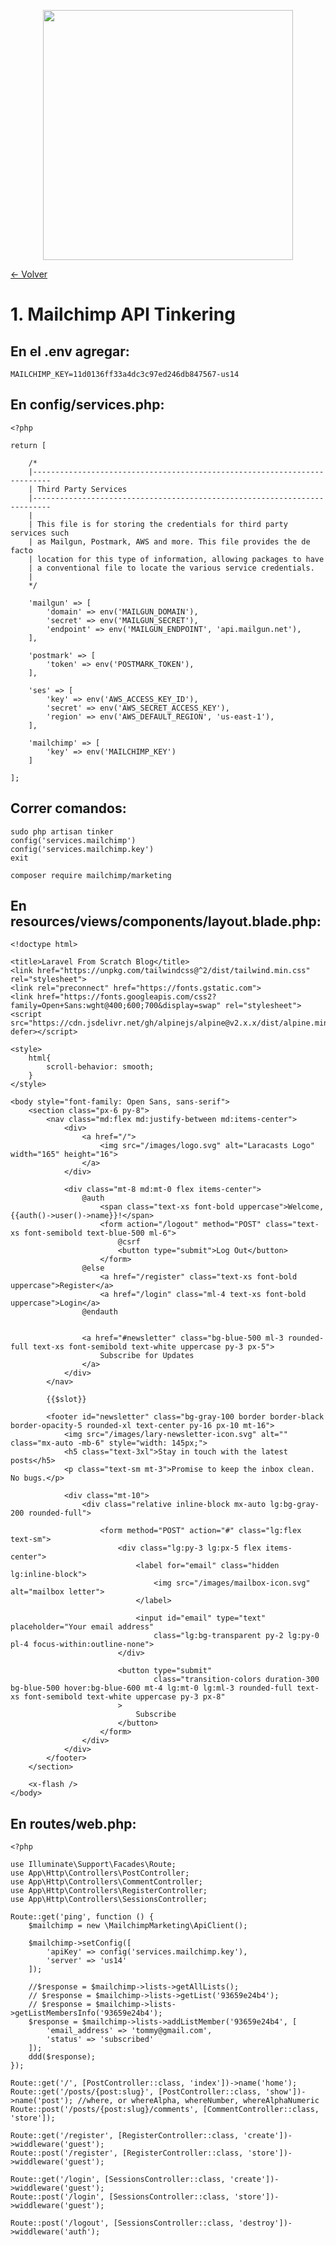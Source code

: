 <p align="center"><a href="https://laravel.com" target="_blank"><img src="https://raw.githubusercontent.com/laravel/art/master/logo-lockup/5%20SVG/2%20CMYK/1%20Full%20Color/laravel-logolockup-cmyk-red.svg" width="400"></a></p>

[<- Volver](../../README.md)

# 1. Mailchimp API Tinkering

## En el .env agregar:

    MAILCHIMP_KEY=11d0136ff33a4dc3c97ed246db847567-us14

## En config/services.php:

    <?php

    return [

        /*
        |--------------------------------------------------------------------------
        | Third Party Services
        |--------------------------------------------------------------------------
        |
        | This file is for storing the credentials for third party services such
        | as Mailgun, Postmark, AWS and more. This file provides the de facto
        | location for this type of information, allowing packages to have
        | a conventional file to locate the various service credentials.
        |
        */

        'mailgun' => [
            'domain' => env('MAILGUN_DOMAIN'),
            'secret' => env('MAILGUN_SECRET'),
            'endpoint' => env('MAILGUN_ENDPOINT', 'api.mailgun.net'),
        ],

        'postmark' => [
            'token' => env('POSTMARK_TOKEN'),
        ],

        'ses' => [
            'key' => env('AWS_ACCESS_KEY_ID'),
            'secret' => env('AWS_SECRET_ACCESS_KEY'),
            'region' => env('AWS_DEFAULT_REGION', 'us-east-1'),
        ],

        'mailchimp' => [
            'key' => env('MAILCHIMP_KEY')
        ]

    ];

## Correr comandos:

    sudo php artisan tinker
    config('services.mailchimp')
    config('services.mailchimp.key')
    exit
    
    composer require mailchimp/marketing

## En resources/views/components/layout.blade.php:

    <!doctype html>

    <title>Laravel From Scratch Blog</title>
    <link href="https://unpkg.com/tailwindcss@^2/dist/tailwind.min.css" rel="stylesheet">
    <link rel="preconnect" href="https://fonts.gstatic.com">
    <link href="https://fonts.googleapis.com/css2?family=Open+Sans:wght@400;600;700&display=swap" rel="stylesheet">
    <script src="https://cdn.jsdelivr.net/gh/alpinejs/alpine@v2.x.x/dist/alpine.min.js" defer></script>

    <style>
        html{
            scroll-behavior: smooth;
        }
    </style>

    <body style="font-family: Open Sans, sans-serif">
        <section class="px-6 py-8">
            <nav class="md:flex md:justify-between md:items-center">
                <div>
                    <a href="/">
                        <img src="/images/logo.svg" alt="Laracasts Logo" width="165" height="16">
                    </a>
                </div>

                <div class="mt-8 md:mt-0 flex items-center">
                    @auth
                        <span class="text-xs font-bold uppercase">Welcome, {{auth()->user()->name}}!</span>
                        <form action="/logout" method="POST" class="text-xs font-semibold text-blue-500 ml-6">
                            @csrf
                            <button type="submit">Log Out</button>
                        </form>
                    @else
                        <a href="/register" class="text-xs font-bold uppercase">Register</a>
                        <a href="/login" class="ml-4 text-xs font-bold uppercase">Login</a>
                    @endauth
                        

                    <a href="#newsletter" class="bg-blue-500 ml-3 rounded-full text-xs font-semibold text-white uppercase py-3 px-5">
                        Subscribe for Updates
                    </a>
                </div>
            </nav>

            {{$slot}}

            <footer id="newsletter" class="bg-gray-100 border border-black border-opacity-5 rounded-xl text-center py-16 px-10 mt-16">
                <img src="/images/lary-newsletter-icon.svg" alt="" class="mx-auto -mb-6" style="width: 145px;">
                <h5 class="text-3xl">Stay in touch with the latest posts</h5>
                <p class="text-sm mt-3">Promise to keep the inbox clean. No bugs.</p>

                <div class="mt-10">
                    <div class="relative inline-block mx-auto lg:bg-gray-200 rounded-full">

                        <form method="POST" action="#" class="lg:flex text-sm">
                            <div class="lg:py-3 lg:px-5 flex items-center">
                                <label for="email" class="hidden lg:inline-block">
                                    <img src="/images/mailbox-icon.svg" alt="mailbox letter">
                                </label>

                                <input id="email" type="text" placeholder="Your email address"
                                    class="lg:bg-transparent py-2 lg:py-0 pl-4 focus-within:outline-none">
                            </div>

                            <button type="submit"
                                    class="transition-colors duration-300 bg-blue-500 hover:bg-blue-600 mt-4 lg:mt-0 lg:ml-3 rounded-full text-xs font-semibold text-white uppercase py-3 px-8"
                            >
                                Subscribe
                            </button>
                        </form>
                    </div>
                </div>
            </footer>
        </section>

        <x-flash />
    </body>

## En routes/web.php:

    <?php

    use Illuminate\Support\Facades\Route;
    use App\Http\Controllers\PostController;
    use App\Http\Controllers\CommentController;
    use App\Http\Controllers\RegisterController;
    use App\Http\Controllers\SessionsController;

    Route::get('ping', function () {
        $mailchimp = new \MailchimpMarketing\ApiClient();

        $mailchimp->setConfig([
            'apiKey' => config('services.mailchimp.key'),
            'server' => 'us14'
        ]);

        //$response = $mailchimp->lists->getAllLists();
        // $response = $mailchimp->lists->getList('93659e24b4');
        // $response = $mailchimp->lists->getListMembersInfo('93659e24b4');
        $response = $mailchimp->lists->addListMember('93659e24b4', [
            'email_address' => 'tommy@gmail.com',
            'status' => 'subscribed'
        ]);
        ddd($response);
    });

    Route::get('/', [PostController::class, 'index'])->name('home');
    Route::get('/posts/{post:slug}', [PostController::class, 'show'])->name('post'); //where, or whereAlpha, whereNumber, whereAlphaNumeric
    Route::post('/posts/{post:slug}/comments', [CommentController::class, 'store']);

    Route::get('/register', [RegisterController::class, 'create'])->widdleware('guest');
    Route::post('/register', [RegisterController::class, 'store'])->widdleware('guest');

    Route::get('/login', [SessionsController::class, 'create'])->widdleware('guest');
    Route::post('/login', [SessionsController::class, 'store'])->widdleware('guest');

    Route::post('/logout', [SessionsController::class, 'destroy'])->widdleware('auth');